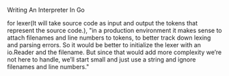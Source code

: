 Writing An Interpreter In Go


for lexer(It will take source code as input and output the tokens that represent the source
code.),
    "in a production
    environment it makes sense to attach filenames and line numbers to tokens, to better track
    down lexing and parsing errors. So it would be better to initialize the lexer with an io.Reader
    and the filename. But since that would add more complexity we’re not here to handle, we’ll
    start small and just use a string and ignore filenames and line numbers."